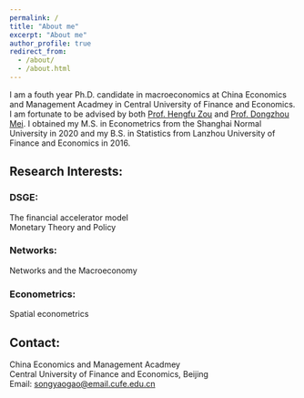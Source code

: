 ```yaml
---
permalink: /
title: "About me"
excerpt: "About me"
author_profile: true
redirect_from: 
  - /about/
  - /about.html
---
```


I am a fouth year Ph.D. candidate in macroeconomics at China Economics and Management Acadmey in Central University of Finance and Economics. I am fortunate to be advised by both [Prof. Hengfu Zou](https://ideas.repec.org/e/pzo17.html) and [Prof. Dongzhou Mei](http://site.cufe.edu.cn/szdw/zzjs/58491.htm). I obtained my M.S. in Econometrics from the Shanghai Normal University in 2020 and my B.S. in Statistics from Lanzhou University of Finance and Economics in 2016.

## Research Interests:
### DSGE:
The financial accelerator model
<br>Monetary Theory and Policy

### Networks:
Networks and the Macroeconomy

### Econometrics:
Spatial econometrics



## Contact:
China Economics and Management Acadmey
<br> Central University of Finance and Economics, Beijing
<br> Email: songyaogao@email.cufe.edu.cn

